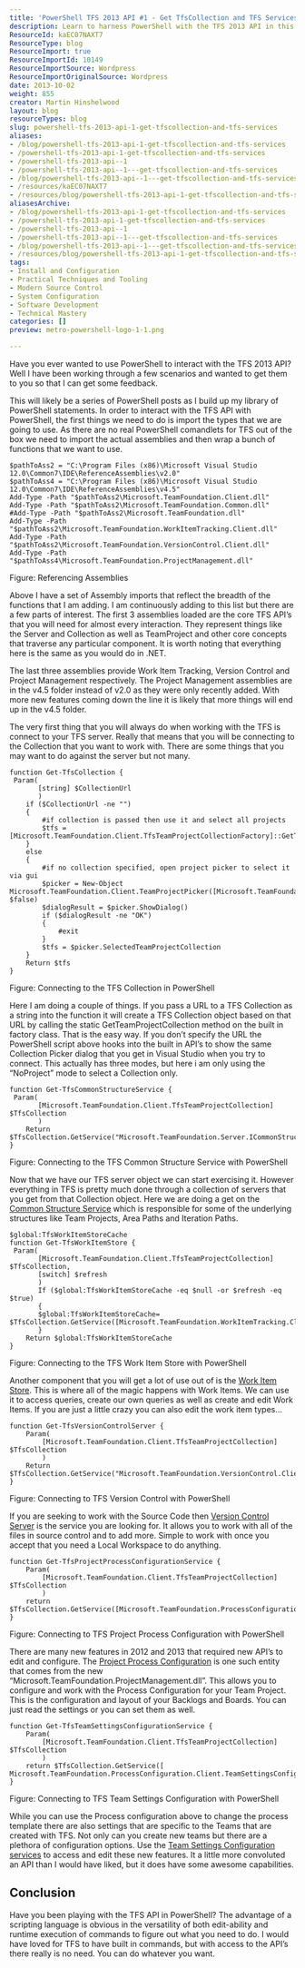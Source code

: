 ```yaml
---
title: 'PowerShell TFS 2013 API #1 - Get TfsCollection and TFS Services'
description: Learn to harness PowerShell with the TFS 2013 API in this comprehensive guide. Discover essential functions to manage TFS collections and services effectively!
ResourceId: kaEC07NAXT7
ResourceType: blog
ResourceImport: true
ResourceImportId: 10149
ResourceImportSource: Wordpress
ResourceImportOriginalSource: Wordpress
date: 2013-10-02
weight: 855
creator: Martin Hinshelwood
layout: blog
resourceTypes: blog
slug: powershell-tfs-2013-api-1-get-tfscollection-and-tfs-services
aliases:
- /blog/powershell-tfs-2013-api-1-get-tfscollection-and-tfs-services
- /powershell-tfs-2013-api-1-get-tfscollection-and-tfs-services
- /powershell-tfs-2013-api--1
- /powershell-tfs-2013-api--1---get-tfscollection-and-tfs-services
- /blog/powershell-tfs-2013-api--1---get-tfscollection-and-tfs-services
- /resources/kaEC07NAXT7
- /resources/blog/powershell-tfs-2013-api-1-get-tfscollection-and-tfs-services
aliasesArchive:
- /blog/powershell-tfs-2013-api-1-get-tfscollection-and-tfs-services
- /powershell-tfs-2013-api-1-get-tfscollection-and-tfs-services
- /powershell-tfs-2013-api--1
- /powershell-tfs-2013-api--1---get-tfscollection-and-tfs-services
- /blog/powershell-tfs-2013-api--1---get-tfscollection-and-tfs-services
- /resources/blog/powershell-tfs-2013-api-1-get-tfscollection-and-tfs-services
tags:
- Install and Configuration
- Practical Techniques and Tooling
- Modern Source Control
- System Configuration
- Software Development
- Technical Mastery
categories: []
preview: metro-powershell-logo-1-1.png

---
```

Have you ever wanted to use PowerShell to interact with the TFS 2013 API? Well I have been working through a few scenarios and wanted to get them to you so that I can get some feedback.

This will likely be a series of PowerShell posts as I build up my library of PowerShell statements. In order to interact with the TFS API with PowerShell, the first things we need to do is import the types that we are going to use. As there are no real PowerShell comandlets for TFS out of the box we need to import the actual assemblies and then wrap a bunch of functions that we want to use.

```
$pathToAss2 = "C:\Program Files (x86)\Microsoft Visual Studio 12.0\Common7\IDE\ReferenceAssemblies\v2.0"
$pathToAss4 = "C:\Program Files (x86)\Microsoft Visual Studio 12.0\Common7\IDE\ReferenceAssemblies\v4.5"
Add-Type -Path "$pathToAss2\Microsoft.TeamFoundation.Client.dll"
Add-Type -Path "$pathToAss2\Microsoft.TeamFoundation.Common.dll"
#Add-Type -Path "$pathToAss2\Microsoft.TeamFoundation.dll"
Add-Type -Path "$pathToAss2\Microsoft.TeamFoundation.WorkItemTracking.Client.dll"
Add-Type -Path "$pathToAss2\Microsoft.TeamFoundation.VersionControl.Client.dll"
Add-Type -Path "$pathToAss4\Microsoft.TeamFoundation.ProjectManagement.dll"

```

Figure: Referencing Assemblies

Above I have a set of Assembly imports that reflect the breadth of the functions that I am adding. I am continuously adding to this list but there are a few parts of interest. The first 3 assemblies loaded are the core TFS API’s that you will need for almost every interaction. They represent things like the Server and Collection as well as TeamProject and other core concepts that traverse any particular component. It is worth noting that everything here is the same as you would do in .NET.

The last three assemblies provide Work Item Tracking, Version Control and Project Management respectively. The Project Management assemblies are in the v4.5 folder instead of v2.0 as they were only recently added. With more new features coming down the line it is likely that more things will end up in the v4.5 folder.

The very first thing that you will always do when working with the TFS is connect to your TFS server. Really that means that you will be connecting to the Collection that you want to work with. There are some things that you may want to do against the server but not many.

```
function Get-TfsCollection {
 Param(
       [string] $CollectionUrl
       )
    if ($CollectionUrl -ne "")
    {
        #if collection is passed then use it and select all projects
        $tfs = [Microsoft.TeamFoundation.Client.TfsTeamProjectCollectionFactory]::GetTeamProjectCollection($CollectionUrl)
    }
    else
    {
        #if no collection specified, open project picker to select it via gui
        $picker = New-Object Microsoft.TeamFoundation.Client.TeamProjectPicker([Microsoft.TeamFoundation.Client.TeamProjectPickerMode]::NoProject, $false)
        $dialogResult = $picker.ShowDialog()
        if ($dialogResult -ne "OK")
        {
            #exit
        }
        $tfs = $picker.SelectedTeamProjectCollection
    }
    Return $tfs
}

```

Figure: Connecting to the TFS Collection in PowerShell

Here I am doing a couple of things. If you pass a URL to a TFS Collection as a string into the function it will create a TFS Collection object based on that URL by calling the static GetTeamProjectCollection method on the built in factory class. That is the easy way. If you don’t specify the URL the PowerShell script above hooks into the built in API’s to show the same Collection Picker dialog that you get in Visual Studio when you try to connect. This actually has three modes, but here i am only using the “NoProject” mode to select a Collection only.

```
function Get-TfsCommonStructureService {
 Param(
       [Microsoft.TeamFoundation.Client.TfsTeamProjectCollection] $TfsCollection
       )
    Return $TfsCollection.GetService("Microsoft.TeamFoundation.Server.ICommonStructureService3")
}

```

Figure: Connecting to the TFS Common Structure Service with PowerShell

Now that we have our TFS server object we can start exercising it. However everything in TFS is pretty much done through a collection of servers that you get from that Collection object. Here we are doing a get on the [Common Structure Service](http://msdn.microsoft.com/en-us/library/microsoft.teamfoundation.server.icommonstructureservice3.aspx) which is responsible for some of the underlying structures like Team Projects, Area Paths and Iteration Paths.

```
$global:TfsWorkItemStoreCache
function Get-TfsWorkItemStore {
 Param(
       [Microsoft.TeamFoundation.Client.TfsTeamProjectCollection] $TfsCollection,
       [switch] $refresh
       )
       If ($global:TfsWorkItemStoreCache -eq $null -or $refresh -eq $true)
       {
       $global:TfsWorkItemStoreCache= $TfsCollection.GetService([Microsoft.TeamFoundation.WorkItemTracking.Client.WorkItemStore])
       }
    Return $global:TfsWorkItemStoreCache
}

```

Figure: Connecting to the TFS Work Item Store with PowerShell

Another component that you will get a lot of use out of is the [Work Item Store](http://msdn.microsoft.com/en-us/library/microsoft.teamfoundation.workitemtracking.client.workitemstore.aspx). This is where all of the magic happens with Work Items. We can use it to access queries, create our own queries as well as create and edit Work Items. If you are just a little crazy you can also edit the work item types…

```
function Get-TfsVersionControlServer {
    Param(
        [Microsoft.TeamFoundation.Client.TfsTeamProjectCollection] $TfsCollection
        )
    Return $TfsCollection.GetService("Microsoft.TeamFoundation.VersionControl.Client.VersionControlServer")
}

```

Figure: Connecting to TFS Version Control with PowerShell

If you are seeking to work with the Source Code then [Version Control Server](http://msdn.microsoft.com/en-us/library/microsoft.teamfoundation.versioncontrol.client.versioncontrolserver.aspx) is the service you are looking for. It allows you to work with all of the files in source control and to add more. Simple to work with once you accept that you need a Local Workspace to do anything.

```
function Get-TfsProjectProcessConfigurationService {
    Param(
        [Microsoft.TeamFoundation.Client.TfsTeamProjectCollection] $TfsCollection
        )
    return $TfsCollection.GetService([Microsoft.TeamFoundation.ProcessConfiguration.Client.ProjectProcessConfigurationService]);
}

```

Figure: Connecting to TFS Project Process Configuration with PowerShell

There are many new features in 2012 and 2013 that required new API’s to edit and configure. The [Project Process Configuration](http://msdn.microsoft.com/en-us/library/microsoft.teamfoundation.processconfiguration.client.projectprocessconfigurationservice.aspx) is one such entity that comes from the new “Microsoft.TeamFoundation.ProjectManagement.dll”. This allows you to configure and work with the Process Configuration for your Team Project. This is the configuration and layout of your Backlogs and Boards. You can just read the settings or you can set them as well.

```
function Get-TfsTeamSettingsConfigurationService {
    Param(
        [Microsoft.TeamFoundation.Client.TfsTeamProjectCollection] $TfsCollection
        )
    return $TfsCollection.GetService([ Microsoft.TeamFoundation.ProcessConfiguration.Client.TeamSettingsConfigurationService]);
}

```

Figure: Connecting to TFS Team Settings Configuration with PowerShell

While you can use the Process configuration above to change the process template there are also settings that are specific to the Teams that are created with TFS. Not only can you create new teams but there are a plethora of configuration options. Use the [Team Settings Configuration services](http://msdn.microsoft.com/en-us/library/microsoft.teamfoundation.processconfiguration.client.teamsettingsconfigurationservice.aspx) to access and edit these new features. It a little more convoluted an API than I would have liked, but it does have some awesome capabilities.

## Conclusion

Have you been playing with the TFS API in PowerShell? The advantage of a scripting language is obvious in the versatility of both edit-ability and runtime execution of commands to figure out what you need to do. I would have loved for TFS to have built in commands, but with access to the API’s there really is no need. You can do whatever you want.
